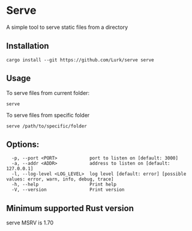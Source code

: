 # Serve

A simple tool to serve static files from a directory

## Installation

```shell
cargo install --git https://github.com/Lurk/serve serve
```

## Usage

To serve files from current folder:

```shell
serve
```

To serve files from specific folder

```shell
serve /path/to/specific/folder
```

## Options:

```
  -p, --port <PORT>            port to listen on [default: 3000]
  -a, --addr <ADDR>            address to listen on [default: 127.0.0.1]
  -l, --log-level <LOG_LEVEL>  log level [default: error] [possible values: error, warn, info, debug, trace]
  -h, --help                   Print help
  -V, --version                Print version
```

## Minimum supported Rust version

serve MSRV is 1.70
